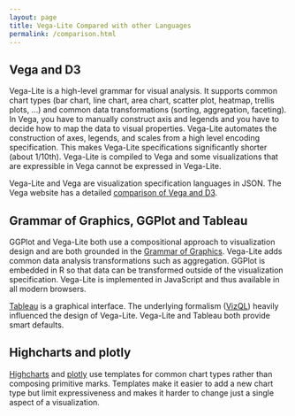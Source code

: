 ```yaml
---
layout: page
title: Vega-Lite Compared with other Languages
permalink: /comparison.html
---
```


## Vega and D3

Vega-Lite is a high-level grammar for visual analysis. It supports common chart types (bar chart, line chart, area chart, scatter plot, heatmap, trellis plots, ...) and common data transformations (sorting, aggregation, faceting). In Vega, you have to manually construct axis and legends and you have to decide how to map the data to visual properties. Vega-Lite automates the construction of axes, legends, and scales from a high level encoding specification. This makes Vega-Lite specifications significantly shorter (about 1/10th). Vega-Lite is compiled to Vega and some visualizations that are expressible in Vega cannot be expressed in Vega-Lite.

Vega-Lite and Vega are visualization specification languages in JSON. The Vega website has a detailed [comparison of Vega and D3](https://vega.github.io/vega/about/vega-and-d3/).

## Grammar of Graphics, GGPlot and Tableau

GGPlot and Vega-Lite both use a compositional approach to visualization design and are both grounded in the [Grammar of Graphics](https://www.amazon.com/The-Grammar-Graphics-Statistics-Computing/dp/0387245448). Vega-Lite adds common data analysis transformations such as aggregation. GGPlot is embedded in R so that data can be transformed outside of the visualization specification. Vega-Lite is implemented in JavaScript and thus available in all modern browsers.

[Tableau](https://www.tableau.com/) is a graphical interface. The underlying formalism ([VizQL](https://www.tableau.com/products/technology)) heavily influenced the design of Vega-Lite. Vega-Lite and Tableau both provide smart defaults.

## Highcharts and plotly

[Highcharts](https://www.highcharts.com/) and [plotly](https://plot.ly/) use templates for common chart types rather than composing primitive marks. Templates make it easier to add a new chart type but limit expressiveness and makes it harder to change just a single aspect of a visualization.
